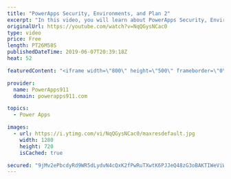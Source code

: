 ```yaml
---
title: "PowerApps Security, Environments, and Plan 2"
excerpt: "In this video, you will learn about PowerApps Security, Environments, and how you can do it better with A plan 2 license.  Video on getting started with PowerApps SQL https://www.youtube.com/watch?v=CO6xfbjnYwc  If you need help, training, or consulting check out https://www.PowerApps911.com/training"
originalUrl: https://youtube.com/watch?v=NqQGysNCac0
type: video
price: Free
length: PT26M58S
publishedDateTime: 2019-06-07T20:39:18Z
heat: 52

featuredContent: "<iframe width=\"800\" height=\"500\" frameborder=\"0\" src=\"https://www.youtube.com/embed/NqQGysNCac0\" allow=\"accelerometer; autoplay; encrypted-media; gyroscope; picture-in-picture\" allowfullscreen></iframe>"

provider:
  name: PowerApps911
  domain: powerapps911.com

topics:
  - Power Apps

images:
  - url: https://i.ytimg.com/vi/NqQGysNCac0/maxresdefault.jpg
    width: 1280
    height: 720
    isCached: true

secured: "9jMv2ePbcdyRd9WR5dLydvN4cQxK2fPwRuTXwtK6PJJeQ48zG3oBAKTIWeViWS+vmJJldiIYCPPCD40eDzT8YImy6Y4f+DJz7BpfpqhYm07RXkRKW4KD0aWD9DpE2MR7lSzPUFGKrIS2IJsqrn29XeMoX8/Rp+cHFXXXP/t/gZ4Xq5+DXQk9vRbjBrVw+XhtgVeRL3q0OPL+GYn9DqZ9t5LC7g1sTEAKU2Q7DWVPRWWVDFztCYDRhl5NXxRK3Tdew286Dr5IqCADszVmlC3ClQMC4t7salNYOQ1sfUGBysmGfUfcHG1mXguyO2GYBDhciLt8k1rrdrajMpMs6UHzudzcL5o4ovxklIFGjTFVqNsPaRTi/VTBAHVk5nyZjEFxHexqU9ihO+SndKcEoht/3KP2CK+soP/cWtCVpfb9Uss=;zduSWZcPyOswfJPRrekABA=="
---
```


